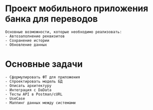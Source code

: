 # Проект мобильного приложения банка для переводов
    Основные возможности, которые необходимо реализовать:
    - Автозаполнение реквизитов
    - Сохранение истории
    - Обновление данных

# Основные задачи
    - Сформулировать ФТ для приложения
    - Спроектировать модель БД
    - Описать архитектуру
    - Интеграция с DaData
    - Тесты API в Postman/cURL
    - UseCase
    - Маппинг данных между системами